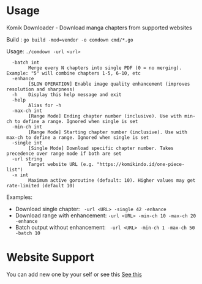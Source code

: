# Usage

Komik Downloader - Download manga chapters from supported websites

Build : `go build -mod=vendor -o comdown cmd/*.go`

Usage: `./comdown -url <url>`

```
  -batch int
    	Merge every N chapters into single PDF (0 = no merging). Example: "5" will combine chapters 1-5, 6-10, etc
  -enhance
    	[SLOW OPERATION] Enable image quality enhancement (improves resolution and sharpness)
  -h	Display this help message and exit
  -help
    	Alias for -h
  -max-ch int
    	[Range Mode] Ending chapter number (inclusive). Use with min-ch to define a range. Ignored when single is set
  -min-ch int
    	[Range Mode] Starting chapter number (inclusive). Use with max-ch to define a range. Ignored when single is set
  -single int
    	[Single Mode] Download specific chapter number. Takes precedence over range mode if both are set
  -url string
    	Target website URL (e.g. "https://komikindo.id/one-piece-list")
  -x int
    	Maximum active goroutine (default: 10). Higher values may get rate-limited (default 10)
```

Examples:

- Download single chapter: ` -url <URL> -single 42 -enhance`
- Download range with enhancement: `-url <URL> -min-ch 10 -max-ch 20 -enhance`
- Batch output without enhancement: ` -url <URL> -min-ch 1 -max-ch 50 -batch 10`

# Website Support

You can add new one by your self or see this [See this](./config.json)
